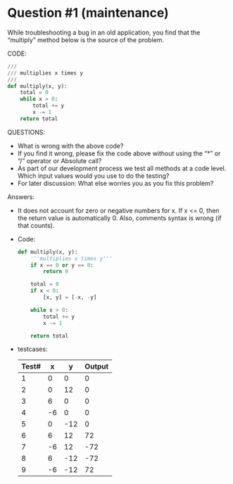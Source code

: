 # Question #1 (maintenance)

While troubleshooting a bug in an old application, you find that the “multiply” method below is the source of the problem.

CODE:

```py
///
/// multiplies x times y
///
def multiply(x, y):
    total = 0
    while x > 0:
        total += y
        x -= 1
    return total

```

QUESTIONS:

- What is wrong with the above code?
- If you find it wrong, please fix the code above without using the “\*” or “/” operator or Absolute call?
- As part of our development process we test all methods at a code level. Which input values would you use to do the testing?
- For later discussion: What else worries you as you fix this problem?

Answers:

- It does not account for zero or negative numbers for x. If x <= 0, then the return value is automatically 0. Also, comments syntax is wrong (if that counts).
- Code:

  ```py
  def multiply(x, y):
      '''multiplies x times y'''
      if x == 0 or y == 0:
          return 0

      total = 0
      if x < 0:
          [x, y] = [-x, -y]

      while x > 0:
          total += y
          x -= 1

      return total
  ```

- testcases:

  | Test# | x   | y   | Output |
  | ----- | --- | --- | ------ |
  | 1     | 0   | 0   | 0      |
  | 2     | 0   | 12  | 0      |
  | 3     | 6   | 0   | 0      |
  | 4     | -6  | 0   | 0      |
  | 5     | 0   | -12 | 0      |
  | 6     | 6   | 12  | 72     |
  | 7     | -6  | 12  | -72    |
  | 8     | 6   | -12 | -72    |
  | 9     | -6  | -12 | 72     |
